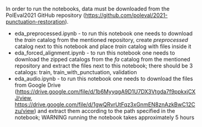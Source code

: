 In order to run the notebooks, data must be downloaded from the PolEval2021 GitHub repository (https://github.com/poleval/2021-punctuation-restoration).

* eda_preprocessed.ipynb - to run this notebook one needs to download the *train* catalog from the mentioned repository, create *preprocessed* catalog next to this notebook and place *train* catalog with files inside it
* eda_forced_alignment.ipynb - to run this notebook one needs to download the zipped catalogs from the *fa* catalog from the mentioned repository and extract the files next to this notebook; there should be 3 catalogs: train, train_with_punctuation, validation
* eda_audio.ipynb - to run this notebook one needs to download the files from Google Drive (https://drive.google.com/file/d/1b6MyyqgA9D1U7DX3Vtgda7f9ppkxjCXJ/view, https://drive.google.com/file/d/1gwQRvrUtFqz3xGnmEN8znAzkBwC12Czu/view) and extract them according to the path specified in the notebook; WARNING running the notebook takes approximately 5 hours